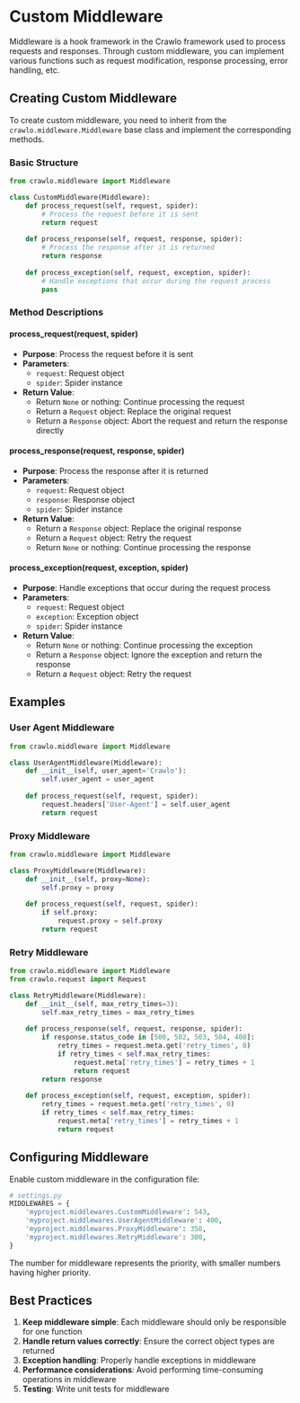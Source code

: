 # Custom Middleware

Middleware is a hook framework in the Crawlo framework used to process requests and responses. Through custom middleware, you can implement various functions such as request modification, response processing, error handling, etc.

## Creating Custom Middleware

To create custom middleware, you need to inherit from the `crawlo.middleware.Middleware` base class and implement the corresponding methods.

### Basic Structure

```python
from crawlo.middleware import Middleware

class CustomMiddleware(Middleware):
    def process_request(self, request, spider):
        # Process the request before it is sent
        return request
    
    def process_response(self, request, response, spider):
        # Process the response after it is returned
        return response
    
    def process_exception(self, request, exception, spider):
        # Handle exceptions that occur during the request process
        pass
```

### Method Descriptions

#### process_request(request, spider)

- **Purpose**: Process the request before it is sent
- **Parameters**:
  - `request`: Request object
  - `spider`: Spider instance
- **Return Value**:
  - Return `None` or nothing: Continue processing the request
  - Return a `Request` object: Replace the original request
  - Return a `Response` object: Abort the request and return the response directly

#### process_response(request, response, spider)

- **Purpose**: Process the response after it is returned
- **Parameters**:
  - `request`: Request object
  - `response`: Response object
  - `spider`: Spider instance
- **Return Value**:
  - Return a `Response` object: Replace the original response
  - Return a `Request` object: Retry the request
  - Return `None` or nothing: Continue processing the response

#### process_exception(request, exception, spider)

- **Purpose**: Handle exceptions that occur during the request process
- **Parameters**:
  - `request`: Request object
  - `exception`: Exception object
  - `spider`: Spider instance
- **Return Value**:
  - Return `None` or nothing: Continue processing the exception
  - Return a `Response` object: Ignore the exception and return the response
  - Return a `Request` object: Retry the request

## Examples

### User Agent Middleware

```python
from crawlo.middleware import Middleware

class UserAgentMiddleware(Middleware):
    def __init__(self, user_agent='Crawlo'):
        self.user_agent = user_agent
    
    def process_request(self, request, spider):
        request.headers['User-Agent'] = self.user_agent
        return request
```

### Proxy Middleware

```python
from crawlo.middleware import Middleware

class ProxyMiddleware(Middleware):
    def __init__(self, proxy=None):
        self.proxy = proxy
    
    def process_request(self, request, spider):
        if self.proxy:
            request.proxy = self.proxy
        return request
```

### Retry Middleware

```python
from crawlo.middleware import Middleware
from crawlo.request import Request

class RetryMiddleware(Middleware):
    def __init__(self, max_retry_times=3):
        self.max_retry_times = max_retry_times
    
    def process_response(self, request, response, spider):
        if response.status_code in [500, 502, 503, 504, 408]:
            retry_times = request.meta.get('retry_times', 0)
            if retry_times < self.max_retry_times:
                request.meta['retry_times'] = retry_times + 1
                return request
        return response
    
    def process_exception(self, request, exception, spider):
        retry_times = request.meta.get('retry_times', 0)
        if retry_times < self.max_retry_times:
            request.meta['retry_times'] = retry_times + 1
            return request
```

## Configuring Middleware

Enable custom middleware in the configuration file:

```python
# settings.py
MIDDLEWARES = {
    'myproject.middlewares.CustomMiddleware': 543,
    'myproject.middlewares.UserAgentMiddleware': 400,
    'myproject.middlewares.ProxyMiddleware': 350,
    'myproject.middlewares.RetryMiddleware': 300,
}
```

The number for middleware represents the priority, with smaller numbers having higher priority.

## Best Practices

1. **Keep middleware simple**: Each middleware should only be responsible for one function
2. **Handle return values correctly**: Ensure the correct object types are returned
3. **Exception handling**: Properly handle exceptions in middleware
4. **Performance considerations**: Avoid performing time-consuming operations in middleware
5. **Testing**: Write unit tests for middleware